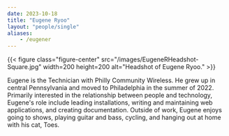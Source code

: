 ```yaml
---
date: 2023-10-18
title: "Eugene Ryoo"
layout: "people/single"
aliases:
    - /eugener
---
```


{{< figure class="figure-center" src="/images/EugeneRHeadshot-Square.jpg" width=200 height=200 alt="Headshot of Eugene Ryoo." >}}  

Eugene is the Technician with Philly Community Wireless. He grew up in central Pennsylvania and moved to Philadelphia in the summer of 2022. Primarily interested in the relationship between people and technology, Eugene's role include leading installations, writing and maintaining web applications, and creating documentation. Outside of work, Eugene enjoys going to shows, playing guitar and bass, cycling, and hanging out at home with his cat, Toes.
